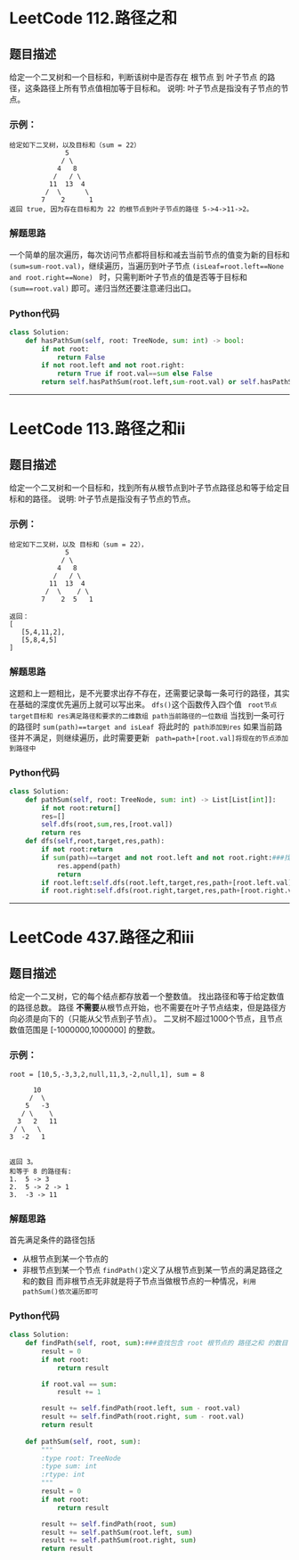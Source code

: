 # LeetCode 112.路径之和
## 题目描述
给定一个二叉树和一个目标和，判断该树中是否存在 根节点 到 叶子节点 的路径，这条路径上所有节点值相加等于目标和。
说明: 叶子节点是指没有子节点的节点。

### 示例：
```
给定如下二叉树，以及目标和（sum = 22）
              5
             / \
            4   8
           /   / \
          11  13  4
         /  \      \
        7    2      1
返回 true, 因为存在目标和为 22 的根节点到叶子节点的路径 5->4->11->2。
```

### 解题思路
一个简单的层次遍历，每次访问节点都将目标和减去当前节点的值变为新的目标和` (sum=sum-root.val)`，继续遍历，当遍历到叶子节点 `(isLeaf=root.left==None and root.right==None) ` 时，只需判断叶子节点的值是否等于目标和 `(sum==root.val)` 即可。递归当然还要注意递归出口。

### Python代码
``` Python
class Solution:
    def hasPathSum(self, root: TreeNode, sum: int) -> bool:
        if not root:
            return False
        if not root.left and not root.right:
            return True if root.val==sum else False
        return self.hasPathSum(root.left,sum-root.val) or self.hasPathSum(root.right,sum-root.val) 
```


***

# LeetCode 113.路径之和ii
## 题目描述
给定一个二叉树和一个目标和，找到所有从根节点到叶子节点路径总和等于给定目标和的路径。
说明: 叶子节点是指没有子节点的节点。

### 示例：
```
给定如下二叉树，以及 目标和（sum = 22），
              5
             / \
            4   8
           /   / \
          11  13  4
         /  \    / \
        7    2  5   1

返回：
[
   [5,4,11,2],
   [5,8,4,5]
]
```

### 解题思路
这题和上一题相比，是不光要求出存不存在，还需要记录每一条可行的路径，其实在基础的深度优先遍历上就可以写出来。
`dfs()`这个函数传入四个值 ` root节点 target目标和 res满足路径和要求的二维数组 path当前路径的一位数组` 当找到一条可行的路径时 `sum(path)==target and isLeaf `将此时的` path添加到res`
如果当前路径并不满足，则继续遍历，此时需要更新 ` path=path+[root.val]将现在的节点添加到路径中` 

### Python代码
``` Python
class Solution:
    def pathSum(self, root: TreeNode, sum: int) -> List[List[int]]:
        if not root:return[]
        res=[]
        self.dfs(root,sum,res,[root.val])
        return res
    def dfs(self,root,target,res,path):
        if not root:return 
        if sum(path)==target and not root.left and not root.right:###找到一个
            res.append(path)
            return
        if root.left:self.dfs(root.left,target,res,path+[root.left.val])
        if root.right:self.dfs(root.right,target,res,path+[root.right.val])
```
***

# LeetCode 437.路径之和iii
## 题目描述
给定一个二叉树，它的每个结点都存放着一个整数值。
找出路径和等于给定数值的路径总数。
路径 **不需要**从根节点开始，也不需要在叶子节点结束，但是路径方向必须是向下的（只能从父节点到子节点）。
二叉树不超过1000个节点，且节点数值范围是 [-1000000,1000000] 的整数。
### 示例：
```
root = [10,5,-3,3,2,null,11,3,-2,null,1], sum = 8

      10
     /  \
    5   -3
   / \    \
  3   2   11
 / \   \
3  -2   1


返回 3。
和等于 8 的路径有:
1.  5 -> 3
2.  5 -> 2 -> 1
3.  -3 -> 11
```

### 解题思路
首先满足条件的路径包括 
- 从根节点到某一个节点的
- 非根节点到某一个节点
`findPath()`定义了从根节点到某一节点的满足路径之和的数目
而非根节点无非就是将子节点当做根节点的一种情况，`利用pathSum()依次遍历即可`
### Python代码
``` Python
class Solution:
    def findPath(self, root, sum):###查找包含 root 根节点的 路径之和 的数目
        result = 0
        if not root:
            return result

        if root.val == sum:
            result += 1

        result += self.findPath(root.left, sum - root.val)
        result += self.findPath(root.right, sum - root.val)
        return result
        
    def pathSum(self, root, sum):
        """
        :type root: TreeNode
        :type sum: int
        :rtype: int
        """
        result = 0
        if not root:
            return result

        result += self.findPath(root, sum)
        result += self.pathSum(root.left, sum)
        result += self.pathSum(root.right, sum)
        return result
```

